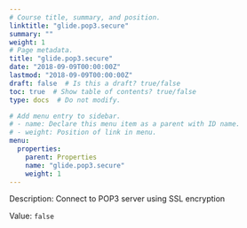 ```yaml
---
# Course title, summary, and position.
linktitle: "glide.pop3.secure"
summary: ""
weight: 1
# Page metadata.
title: "glide.pop3.secure"
date: "2018-09-09T00:00:00Z"
lastmod: "2018-09-09T00:00:00Z"
draft: false  # Is this a draft? true/false
toc: true  # Show table of contents? true/false
type: docs  # Do not modify.

# Add menu entry to sidebar.
# - name: Declare this menu item as a parent with ID name.
# - weight: Position of link in menu.
menu:
  properties:
    parent: Properties
    name: "glide.pop3.secure"
    weight: 1
---
```


Description: Connect to POP3 server using SSL encryption


Value: `false`